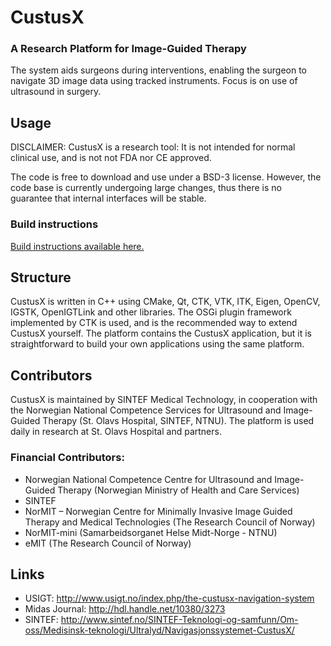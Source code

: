 CustusX
========
### A Research Platform for Image-Guided Therapy



The system aids surgeons during interventions, enabling the surgeon to navigate 3D image data using tracked instruments. Focus is on use of ultrasound in surgery.

## Usage

DISCLAIMER: CustusX is a research tool: It is not intended for normal clinical use, and is not not FDA nor CE approved.

The code is free to download and use under a BSD-3 license. However, the code base is currently undergoing large changes, thus there is no guarantee that internal interfaces will be stable.

### Build instructions

[Build instructions available here.](cx_user_build_instructions.md)

## Structure

CustusX is written in C++ using CMake, Qt, CTK, VTK, ITK, Eigen, OpenCV, IGSTK, OpenIGTLink and other libraries. The OSGi plugin framework implemented by CTK is used, and is the recommended way to extend CustusX yourself. The platform contains the CustusX application, but it is straightforward to build your own applications using the same platform.

## Contributors

CustusX is maintained by SINTEF Medical Technology, in cooperation with the Norwegian National Competence Services for Ultrasound and Image-Guided Therapy (St. Olavs Hospital, SINTEF, NTNU). The platform is used daily in research at St. Olavs Hospital and partners.

### Financial Contributors:

 - Norwegian National Competence Centre for Ultrasound and Image-Guided Therapy (Norwegian Ministry of Health and Care Services)
 - SINTEF
 - NorMIT – Norwegian Centre for Minimally Invasive Image Guided Therapy and Medical Technologies (The Research Council of Norway)
 - NorMIT-mini (Samarbeidsorganet Helse Midt-Norge - NTNU)
 - eMIT  (The Research Council of Norway)

## Links

- USIGT: http://www.usigt.no/index.php/the-custusx-navigation-system
- Midas Journal: http://hdl.handle.net/10380/3273
- SINTEF: http://www.sintef.no/SINTEF-Teknologi-og-samfunn/Om-oss/Medisinsk-teknologi/Ultralyd/Navigasjonssystemet-CustusX/

